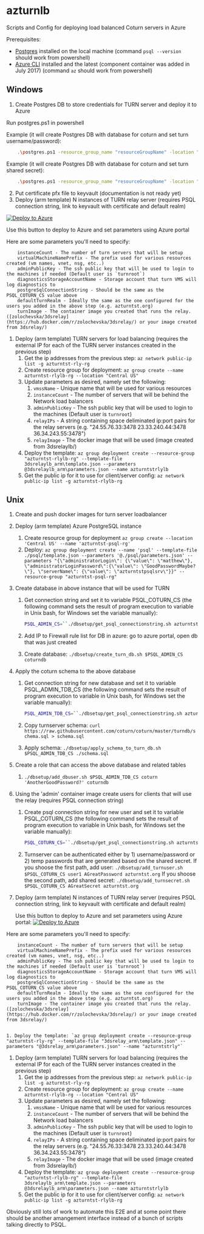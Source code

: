 # azturnlb
Scripts and Config for deploying load balanced Coturn servers in Azure

Prerequisites:

+ [Postgres](https://www.postgresql.org/download/) installed on the local machine (command `psql --version` should work from powershell) 
+ [Azure CLI](https://docs.microsoft.com/en-us/cli/azure/install-azure-cli) installed and the latest (component container was added in July 2017) (command `az` should work from powershell)

## Windows
1. Create Postgres DB to store credentials for TURN server and deploy it to Azure

Run postgres.ps1 in powershell

Example (it will create Postgres DB with database for coturn and set turn username/password):
```sh
    .\postgres.ps1 -resource_group_name "resourceGroupName" -location "westus" -psql_server_name "psqlServername" -db_username "dbuser" -db_password "dbPassword" -turn_username "user" -turn_password "turnPassword"
```

Example (it will create Postgres DB with database for coturn and set turn shared secret):
```sh
    .\postgres.ps1 -resource_group_name "resourceGroupName" -location "westus" -psql_server_name "psqlServername" -db_username "dbuser" -db_password "dbPassword" -secret "sharedseret"
```

2. Put certificate pfx file to keyvault (documentation is not ready yet)
3. Deploy (arm template) N instances of TURN relay server (requires PSQL connection string, link to keyvault with certificate and default realm)

[![Deploy to Azure](http://azuredeploy.net/deploybutton.png)](https://portal.azure.com/#create/Microsoft.Template/uri/https%3A%2F%2Fraw.githubusercontent.com%2Fanastasiia-zolochevska%2Fcoturn-to-azure-deployment%2Fmaster%2F3dsrelay_arm%2Ftemplate.json)
    
    
Use this button to deploy to Azure and set parameters using Azure portal
    
Here are some parameters you'll need to specify:
 
        instanceCount - The number of turn servers that will be setup
        virtualMachineNamePrefix - The prefix used for various resources created (vm names, vnet, nsg, etc..)
        adminPublicKey - The ssh public key that will be used to login to the machines if needed (Default user is `turnroot`)
        diagnosticsStorageAccountName - Storage account that turn VMS will log diagnostics to
        postgreSqlConnectionString - Should be the same as the PSQL_COTURN_CS value above
        defaultTurnRealm - Ideally the same as the one configured for the users you added in the above step (e.g. azturntst.org)
        turnImage - The container image you created that runs the relay.  ([zolochevska/3dsrelay](https://hub.docker.com/r/zolochevska/3dsrelay/) or your image created from 3dsrelay/)
    
    

1. Deploy (arm template) TURN servers for load balancing (requires the external IP for each of the TURN server instances created in the previous step)
    1. Get the ip addresses from the previous step: `az network public-ip list -g azturntst-rly-rg`
    1. Create resource group for deployment: `az group create --name azturntst-rlylb-rg --location "Central US"`
    1. Update parameters as desired, namely set the following:
        1. `vmssName` - Unique name that will be used for various resources
        1. `instanceCount` - The number of servers that will be behind the Network load balancers
        1. `adminPublicKey` - The ssh public key that will be used to login to the machines (Default user is `turnroot`)
        1. `relayIPs` - A string containing space deliminated ip:port pairs for the relay servers (e.g. "24.55.76.33:3478 23.33.240.44:3478 36.34.243.55:3478")
        1. `relayImage` - The docker image that will be used (image created from 3dsrelaylb/)
    1. Deploy the template: `az group deployment create --resource-group "azturntst-rlylb-rg" --template-file 3dsrelaylb_arm\template.json --parameters @3dsrelaylb_arm\parameters.json --name azturntstrlylb`
    1. Get the public ip for it to use for client/server config: `az network public-ip list -g azturntst-rlylb-rg`

 

## Unix
1. Create and push docker images for turn server loadbalancer

1. Deploy (arm template) Azure PostgreSQL instance
    1. Create resource group for deployment `az group create --location 'Central US' --name 'azturntst-psql-rg'`
    1. Deploy: `az group deployment create --name 'psql' --template-file ./psql/template.json --parameters '@./psql/parameters.json' --parameters "{\"administratorLogin\": {\"value\": \"matthew\"}, \"administratorLoginPassword\":{\"value\": \"GoodPasswordMaybe?\"}, \"serverName\": {\"value\": \"azturntstpsqlsrv\"}}" --resource-group "azturntst-psql-rg"`
1. Create database in above instance that will be used for TURN
    1. Get connection string and set it to variable PSQL_COTURN_CS (the following command sets the result of program execution to variable in Unix bash, for Windows set the variable manually):

          ```sh
          PSQL_ADMIN_CS=``./dbsetup/get_psql_connectionstring.sh azturntstpsqlsrv matthew "GoodPasswordMaybe?"`
          ```

    1. Add IP to Firewall rule list for DB in azure: go to azure portal, open db that was just created 
    1. Create database: `./dbsetup/create_turn_db.sh $PSQL_ADMIN_CS coturndb`
1. Apply the coturn schema to the above database
    1. Get connection string for new database and set it to variable PSQL_ADMIN_TDB_CS (the following command sets the result of program execution to variable in Unix bash, for Windows set the variable manually):

          ```sh
          PSQL_ADMIN_TDB_CS=``./dbsetup/get_psql_connectionstring.sh azturntstpsqlsrv matthew "GoodPasswordMaybe?" coturndb`  
          ```
    1. Copy turnserver schema: `curl https://raw.githubusercontent.com/coturn/coturn/master/turndb/schema.sql > schema.sql`
    1. Apply schema: `./dbsetup/apply_schema_to_turn_db.sh $PSQL_ADMIN_TDB_CS ./schema.sql `
1. Create a role that can access the above database and related tables
    1. `./dbsetup/add_dbuser.sh $PSQL_ADMIN_TDB_CS coturn 'AnotherGoodPassword?' coturndb`
1. Using the 'admin' container image create users for clients that will use the relay (requires PSQL connection string)
    1. Create psql connection string for new user and set it to variable PSQL_COTURN_CS (the following command sets the result of program execution to variable in Unix bash, for Windows set the variable manually): 

          ```sh
          PSQL_COTURN_CS=``./dbsetup/get_psql_connectionstring.sh azturntstpsqlsrv coturn "AnotherGoodPassword?" coturndb`  
          ```
    1. Turnserver can be authenticated either by 1) username/password or 2) temp passwords that are generated based on the shared secret. If you shoose the first path, add user: 
        `./dbsetup/add_turnuser.sh $PSQL_COTURN_CS user1 AGreatPassword azturntst.org` 
        If you shoose the second path, add shared secret:
        `./dbsetup/add_turnsecret.sh $PSQL_COTURN_CS AGreatSecret azturntst.org`

1. Deploy (arm template) N instances of TURN relay server (requires PSQL connection string, link to keyvault with certificate and default realm)

    Use this button to deploy to Azure and set parameters using Azure portal:
    [![Deploy to Azure](http://azuredeploy.net/deploybutton.png)](https://portal.azure.com/#create/Microsoft.Template/uri/https%3A%2F%2Fraw.githubusercontent.com%2Fanastasiia-zolochevska%2Fcoturn-to-azure-deployment%2Fmaster%2F3dsrelay_arm%2Ftemplate.json)
    
Here are some parameters you'll need to specify:
 
        instanceCount - The number of turn servers that will be setup
        virtualMachineNamePrefix - The prefix used for various resources created (vm names, vnet, nsg, etc..)
        adminPublicKey - The ssh public key that will be used to login to the machines if needed (Default user is `turnroot`)
        diagnosticsStorageAccountName - Storage account that turn VMS will log diagnostics to
        postgreSqlConnectionString - Should be the same as the PSQL_COTURN_CS value above
        defaultTurnRealm - Ideally the same as the one configured for the users you added in the above step (e.g. azturntst.org)
        turnImage - The container image you created that runs the relay.  ([zolochevska/3dsrelay](https://hub.docker.com/r/zolochevska/3dsrelay/) or your image created from 3dsrelay/)
    
    
    1. Deploy the template: `az group deployment create --resource-group "azturntst-rly-rg" --template-file "3dsrelay_arm\template.json" --parameters "@3dsrelay_arm\parameters.json" --name "azturntstrly"`
1. Deploy (arm template) TURN servers for load balancing (requires the external IP for each of the TURN server instances created in the previous step)
    1. Get the ip addresses from the previous step: `az network public-ip list -g azturntst-rly-rg`
    1. Create resource group for deployment: `az group create --name azturntst-rlylb-rg --location "Central US"`
    1. Update parameters as desired, namely set the following:
        1. `vmssName` - Unique name that will be used for various resources
        1. `instanceCount` - The number of servers that will be behind the Network load balancers
        1. `adminPublicKey` - The ssh public key that will be used to login to the machines (Default user is `turnroot`)
        1. `relayIPs` - A string containing space deliminated ip:port pairs for the relay servers (e.g. "24.55.76.33:3478 23.33.240.44:3478 36.34.243.55:3478")
        1. `relayImage` - The docker image that will be used (image created from 3dsrelaylb/)
    1. Deploy the template: `az group deployment create --resource-group "azturntst-rlylb-rg" --template-file 3dsrelaylb_arm\template.json --parameters @3dsrelaylb_arm\parameters.json --name azturntstrlylb`
    1. Get the public ip for it to use for client/server config: `az network public-ip list -g azturntst-rlylb-rg`




Obviously still lots of work to automate this E2E and at some point there should be another amangement interface instead of a bunch of scripts talking directly to PSQL.

